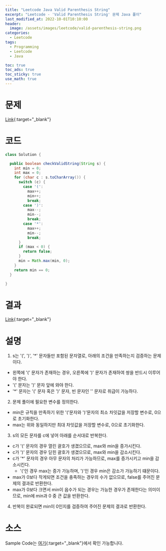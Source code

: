 ```yaml
---
title: "Leetcode Java Valid Parenthesis String"
excerpt: "Leetcode - 'Valid Parenthesis String' 문제 Java 풀이"
last_modified_at: 2022-10-01T10:10:00
header:
  image: /assets/images/leetcode/valid-parenthesis-string.png
categories:
  - Leetcode
tags:
  - Programming
  - Leetcode
  - Java

toc: true
toc_ads: true
toc_sticky: true
use_math: true
---
```

# 문제
[Link](https://leetcode.com/problems/valid-parenthesis-string){:target="_blank"}

# 코드
```java
class Solution {

  public boolean checkValidString(String s) {
    int min = 0;
    int max = 0;
    for (char c : s.toCharArray()) {
      switch (c) {
        case '(':
          max++;
          min++;
          break;
        case ')':
          max--;
          min--;
          break;
        case '*':
          max++;
          min--;
          break;
      }
      if (max < 0) {
        return false;
      }
      min = Math.max(min, 0);
    }
    return min == 0;
  }

}
```

# 결과
[Link](https://leetcode.com/submissions/detail/812372966/){:target="_blank"}

# 설명
1. s는 '(', ')', '*' 문자들만 포함된 문자열로, 아래의 조건을 만족하는지 검증하는 문제이다.
- 왼쪽에 '(' 문자가 존재하는 경우, 오른쪽에 ')' 문자가 존재하여 쌍을 반드시 이루어야 한다.
- '(' 문자는 ')' 문자 앞에 와야 한다.
- '*' 문자는 '(' 문자 혹은 ')' 문자, 빈 문자인 '' 문자로 취급이 가능하다.

2. 문제 풀이에 필요한 변수를 정의한다.
- min은 규칙을 만족하기 위한 '('문자와 ')'문자의 최소 차잇값을 저장할 변수로, 0으로 초기화한다.
- max는 위와 동일하지만 최대 차잇값을 저장할 변수로, 0으로 초기화한다.

3. s의 모든 문자를 c에 넣어 아래를 순서대로 반복한다.
- c가 '(' 문자의 경우 열린 괄호가 생겼으므로, max와 min을 증가시킨다.
- c가 ')' 문자의 경우 딛힌 괄호가 생겼으므로, max와 min을 감소시킨다.
- c가 '*' 문자의 경우 아무 문자의 처리가 가능하므로, max를 증가시키고 min을 감소시킨다.
  - '('인 경우 max는 증가 가능하며, ')'인 경우 min은 감소가 가능하기 떄문이다.
- max가 0보다 작게되면 조건을 충족하는 경우의 수가 없으므로, false를 주어진 문제의 결과로 반환한다.
- max가 0보다 크면서 min이 음수가 되는 경우는 가능한 경우가 존재한다는 의미이므로, min에 min과 0 중 큰 값을 반환한다.

4. 반복이 완료되면 min이 0인지를 검증하여 주어진 문제의 결과로 반환한다.

# 소스
Sample Code는 [여기](https://github.com/GracefulSoul/leetcode/blob/master/src/main/java/gracefulsoul/problems/ValidParenthesisString.java){:target="_blank"}에서 확인 가능합니다.
